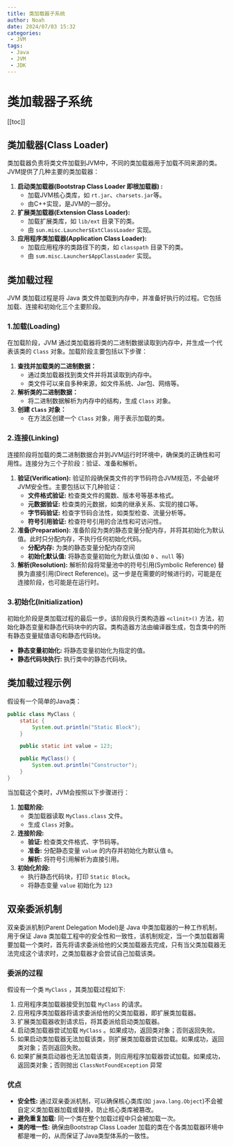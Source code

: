 ```yaml
---
title: 类加载器子系统
author: Noah
date: 2024/07/03 15:32
categories: 
 - JVM
tags:
 - Java
 - JVM
 - JDK
---
```


# 类加载器子系统

[[toc]]

## 类加载器(Class Loader)

类加载器负责将类文件加载到JVM中，不同的类加载器用于加载不同来源的类。JVM提供了几种主要的类加载器：

1. **启动类加载器(Bootstrap Class Loader 即根加载器) :** 
   - 加载JVM核心类库，如 `rt.jar`、`charsets.jar`等。
   - 由C++实现，是JVM的一部分。
2. **扩展类加载器(Extension Class Loader):**
   - 加载扩展类库，如 `lib/ext` 目录下的类。
   - 由 `sun.misc.Launcher$ExtClassLoader` 实现。
3. **应用程序类加载器(Application Class Loader):**
   - 加载应用程序的类路径下的类，如 `classpath` 目录下的类。
   - 由 `sum.misc.Launcher$AppClassLoader` 实现。

## 类加载过程

JVM 类加载过程是将 Java 类文件加载到内存中，并准备好执行的过程。它包括加载、连接和初始化三个主要阶段。

### 1.加载(Loading)

在加载阶段，JVM 通过类加载器将类的二进制数据读取到内存中，并生成一个代表该类的 `Class` 对象。加载阶段主要包括以下步骤：

1. **查找并加载类的二进制数据：**
   - 通过类加载器找到类文件并将其读取到内存中。
   - 类文件可以来自多种来源，如文件系统、Jar包、网络等。
2. **解析类的二进制数据：**
   - 将二进制数据解析为内存中的结构，生成 `Class` 对象。
3. **创建 `Class` 对象：**
   - 在方法区创建一个 `Class` 对象，用于表示加载的类。

### 2.连接(Linking)

连接阶段将加载的类二进制数据合并到JVM运行时环境中，确保类的正确性和可用性。连接分为三个子阶段：验证、准备和解析。

1. **验证(Verification):**
   验证阶段确保类文件的字节码符合JVM规范，不会破坏JVM安全性。主要包括以下几种验证：
   - **文件格式验证:** 检查类文件的魔数、版本号等基本格式。
   - **元数据验证:** 检查类的元数据，如类的继承关系、实现的接口等。 
   - **字节码验证:** 检查字节码合法性，如类型检查、流量分析等。
   - **符号引用验证:** 检查符号引用的合法性和可访问性。
2. **准备(Preparation):**
   准备阶段为类的静态变量分配内存，并将其初始化为默认值。此时只分配内存，不执行任何初始化代码。
   - **分配内存:** 为类的静态变量分配内存空间
   - **初始化默认值:** 将静态变量初始化为默认值(如 `0` 、`null` 等)
3. **解析(Resolution):**
   解析阶段将常量池中的符号引用(Symbolic Reference) 替换为直接引用(Direct Reference)。这一步是在需要的时候进行的，可能是在连接阶段，也可能是在运行时。

### 3.初始化(Initialization)

初始化阶段是类加载过程的最后一步。该阶段执行类构造器 `<clinit>()` 方法，初始化静态变量和静态代码块中的内容。类构造器方法由编译器生成，包含类中的所有静态变量赋值语句和静态代码块。

- **静态变量初始化:** 将静态变量初始化为指定的值。
- **静态代码块执行:** 执行类中的静态代码块。

## 类加载过程示例

假设有一个简单的Java类：

```java
public class MyClass {
    static {
        System.out.println("Static Block");
    }

    public static int value = 123;

    public MyClass() {
        System.out.println("Constructor");
    }
}
```

当加载这个类时，JVM会按照以下步骤进行：

1. **加载阶段:**
   - 类加载器读取 `MyClass.class` 文件。
   - 生成 `Class` 对象。
2. **连接阶段:**
   - **验证:** 检查类文件格式、字节码等。
   - **准备:** 分配静态变量 `value` 的内存并初始化为默认值 `0`。
   - **解析:** 将符号引用解析为直接引用。
3. **初始化阶段:**
   - 执行静态代码块，打印 `Static Block`。
   - 将静态变量 `value` 初始化为 `123`

## 双亲委派机制

双亲委派机制(Parent Delegation Model)是 Java 中类加载器的一种工作机制，用于保证 Java 类加载工程中的安全性和一致性，该机制规定，当一个类加载器需要加载一个类时，首先将请求委派给他的父类加载器去完成，只有当父类加载器无法完成这个请求时，之类加载器才会尝试自己加载该类。

### 委派的过程

假设有一个类 `MyClass` ，其类加载过程如下:

1. 应用程序类加载器接受到加载  `MyClass` 的请求。
2. 应用程序类加载器将请求委派给他的父类加载器，即扩展类加载器。
3. 扩展类加载器收到请求后，将其委派给启动类加载器。
4. 启动类加载器尝试加载  `MyClass` 。如果成功，返回类对象；否则返回失败。
5. 如果启动类加载器无法加载该类，则扩展类加载器尝试加载。如果成功，返回类对象；否则返回失败。
6. 如果扩展类启动器也无法加载该类，则应用程序加载器尝试加载。如果成功，返回类对象；否则抛出 `ClassNotFoundException` 异常

### 优点

- **安全性:** 通过双亲委派机制，可以确保核心类库(如 `java.lang.Object`)不会被自定义类加载器加载或替换，防止核心类库被篡改。
- **避免重复加载:** 同一个类在整个加载过程中只会被加载一次。
- **类的唯一性:** 确保由Bootstrap Class Loader 加载的类在个各类加载器环境中都是唯一的，从而保证了Java类型体系的一致性。